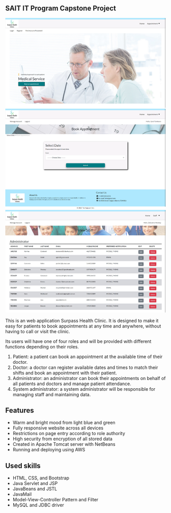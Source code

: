 ## SAIT IT Program Capstone Project

![main page](/web/img/main_page.png)
![main page](/web/img/booking_page.png)
![main page](/web/img/staff_page.png)

This is an web application Surpass Health Clinic. It is designed to make it easy for patients to book appointments at any time and anywhere, without having to call or visit the clinic.

Its users will have one of four roles and will be provided with different functions depending on their roles.

1. Patient: a patient can book an appointment at the available time of their doctor.
2. Doctor: a doctor can register available dates and times to match their shifts and book an appointment with their patient.
3. Administrator: an administrator can book their appointments on behalf of all patients and doctors and manage patient attendance.
4. System administrator: a system administrator will be responsible for managing staff and maintaining data.

## Features
- Warm and bright mood from light blue and green
- Fully responsive website across all devices
- Restrictions on page entry according to role authority
- High security from encryption of all stored data
- Created in Apache Tomcat server with NetBeans
- Running and deploying using AWS

## Used skills
- HTML, CSS, and Bootstrap
- Java Servlet and JSP
- JavaBeans and JSTL
- JavaMail
- Model-View-Controller Pattern and Filter
- MySQL and JDBC driver